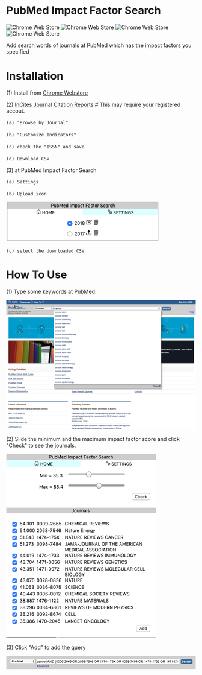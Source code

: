 # PubMed Impact Factor Search

![Chrome Web Store](https://img.shields.io/chrome-web-store/users/amhcplabblldkpggfncgnemdbpafbfog)
![Chrome Web Store](https://img.shields.io/chrome-web-store/v/amhcplabblldkpggfncgnemdbpafbfog)
![Chrome Web Store](https://img.shields.io/chrome-web-store/price/amhcplabblldkpggfncgnemdbpafbfog)
![Chrome Web Store](https://img.shields.io/chrome-web-store/rating/amhcplabblldkpggfncgnemdbpafbfog)

Add search words of journals at PubMed which has the impact factors you specified

# Installation

(1) Install from [Chrome Webstore](https://chrome.google.com/webstore/detail/pubmed-impact-factor-sear/amhcplabblldkpggfncgnemdbpafbfog?hl=ja)

(2) <a href="https://jcr.clarivate.com/JCRLandingPageAction.action">InCites Journal Citation Reports</a> # This may require your registered accout.

    (a) "Browse by Journal"

    (b) "Customize Indicators"

    (c) check the "ISSN" and save

    (d) Download CSV

(3) at PubMed Impact Factor Search

    (a) Settings

    (b) Upload icon

![upload](images/upload.png)

    (c) select the downloaded CSV

# How To Use

(1) Type some keywords at <a href="https://www.ncbi.nlm.nih.gov/pubmed/">PubMed</a>.

![pubmed](images/pubmed.png)

(2) Slide the minimum and the maximum impact factor score and click "Check" to see the journals.

![journals](images/journals.png)

(3) Click "Add" to add the query

![added](images/added.png)
